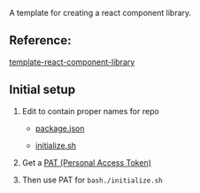 A template for creating a react component library.

## Reference:
[template-react-component-library](https://github.com/alexeagleson/template-react-component-library)

## Initial setup
1. Edit to contain proper names for repo
    - [package.json](package.json)

    - [initialize.sh](./bash/initialize.sh)

1. Get a [PAT (Personal Access Token)](https://github.com/settings/tokens)

1. Then use PAT for `bash./initialize.sh`